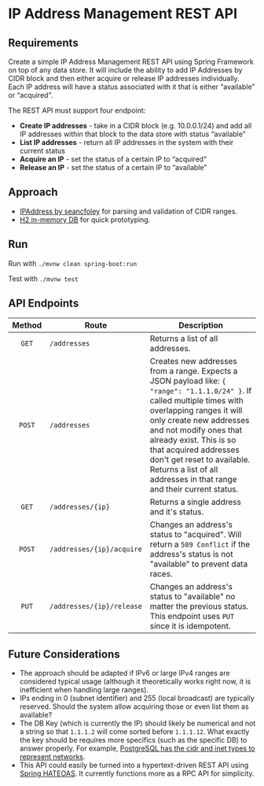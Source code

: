 # IP Address Management REST API
 
## Requirements

Create a simple IP Address Management REST API using Spring Framework on top of any data store. It will include the ability to add IP Addresses by CIDR block and then either acquire or release IP addresses individually. Each IP address will have a status associated with it that is either “available” or “acquired”. 
 
The REST API must support four endpoint:
  * **Create IP addresses** - take in a CIDR block (e.g. 10.0.0.1/24) and add all IP addresses within that block to the data store with status “available”
  * **List IP addresses** - return all IP addresses in the system with their current status
  * **Acquire an IP** - set the status of a certain IP to “acquired”
  * **Release an IP** - set the status of a certain IP to “available”


## Approach

* [IPAddress by seancfoley](https://github.com/seancfoley/IPAddress) for parsing and validation
 of CIDR ranges.
* [H2 in-memory DB](https://h2database.com/html/main.html) for quick prototyping.

## Run

Run with `./mvnw clean spring-boot:run`

Test with `./mvnw test`

## API Endpoints

|Method|Route                    |Description|
|:----:|-------------------------|-----------|
|`GET` |`/addresses`             |Returns a list of all addresses.|
|`POST`|`/addresses`             |Creates new addresses from a range. Expects a JSON payload like: `{ "range": "1.1.1.0/24" }`. If called multiple times with overlapping ranges it will only create new addresses and not modify ones that already exist. This is so that acquired addresses don't get reset to available. Returns a list of all addresses in that range and their current status.|
|`GET` |`/addresses/{ip}`        |Returns a single address and it's status.|
|`POST`|`/addresses/{ip}/acquire`|Changes an address's status to "acquired". Will return a `509 Conflict` if the address's status is not "available" to prevent data races.|
|`PUT` |`/addresses/{ip}/release`|Changes an address's status to "available" no matter the previous status. This endpoint uses `PUT` since it is idempotent.|

## Future Considerations

* The approach should be adapted if IPv6 or large IPv4 ranges are considered typical usage
 (although it theoretically works right now, it is inefficient when handling large ranges).
* IPs ending in 0 (subnet identifier) and 255 (local broadcast) are typically reserved. Should the
 system allow acquiring those or even list them as available?
* The DB Key (which is currently the IP) should likely be numerical and not a string so that `1.1.1.2` will come sorted before `1.1.1.12`.
What exactly the key should be requires more specifics (such as the specific DB) to answer
 properly. For example, [PostgreSQL has the cidr and inet types to represent networks](https://www.postgresql.org/docs/9.1/datatype-net-types.html).
* This API could easily be turned into a hypertext-driven REST API using [Spring HATEOAS](https://spring.io/projects/spring-hateoas). It currently functions more as a RPC API for simplicity.
